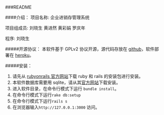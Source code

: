 ###README

####介绍：
项目名称: 企业进销存管理系统

项目组成员: 刘晓生 黄进然 黄彩娟 罗庆年

程序: 刘晓生

#####开源协议：
本软件基于 GPLv2 协议开源，源代码存放在 [github](https://github.com/AlphaLiu/openMIS)，软件部署在 [heroku](http://openmis.herokuapp.com)。

#####安装：
1. 请先从 [rubyonrails 官方网站](http://rubyonrails.org/download)下载 ruby 和 rails 的安装包进行安装。
2. 本软件数据库需要用 sqlite，请从其[官方网站](http://www.sqlite.org/download.html)下载安装。
3. 进入软件目录，在命令行模式下运行 ```bundle install```。
4. 在命令行模式下运行```rake db:setup```
5. 在命令行模式下运行```rails s```
6. 在浏览器输入```http://127.0.0.1:3000``` 访问。